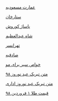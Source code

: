 <a href="https://paghman.ir/2019/01/26/چه-جوری-برم-عمارت-مسعودیه-عمارت-مسعودی/">عمارت مسعودیه</a>

<a href="https://paghman.ir/2019/02/01/ستارخان-چجوری-برم-ستارخان؟-همه-چیز-درب/">ستارخان</a>

<a href="https://paghman.ir/2019/02/01/چه-جوری-بریم-پاساژ-کوروش-معرفی-10-ویژیگی/">پاساژ کوروش</a>

<a href="https://paghman.ir/2019/01/31/شاه-عبدالعظیم-چجوری-برم-شاه-عبدالعظیم/">شاه عبدالعظیم</a>

<a href="https://paghman.ir/2019/02/02/تهرانسر-چه-جوری-برم-تهرانسر/">تهرانسر</a>

<a href="https://paghman.ir/2019/02/05/صادقیه-جه-چوری-برم-صادقیه-چطوری-برم-صاد/">صادقیه</a>

<a href="https://paghman.ir/2019/02/07/خواص-سیر-برای-مو-انواع-ماسک-سر-برای-مو-و/">خواص سیر برای مو</a>

<a href="https://paghman.ir/2019/02/08/تبریک-نوروز۹۸-متن-تبریک-عید-نوروز-۹۸/">متن تبریک عید نوروز ۹۸</a>

<a href="https://paghman.ir/2019/02/08/تبریک-عید-نوروز۹۸-متن-تبریک-عید-نوروز-ا/">متن تبریک عید نوروز اداری</a>

<a href="https://paghman.ir/2019/02/08/قیمت-طلا-امروز-۱۳۹۸-قیمت-طلا-۱-فروردین/">قیمت طلا ۱ فروردین ۹۸</a>
